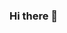 ### Hi there 👋

<!--
**vestaabner/vestaabner** is a ✨ _special_ ✨ repository because its `README.md` (this file) appears on your GitHub profile.


name: "vestaabner",
profession: "Backend Developer",
location: "Iran",
email : "vestaabner@gmail.com" ,
    backEnd: {
        languages: [C#, python, SQL],
        frameworks: [Asp .netCore],
        databases: [MongoDB , sqlserver]
    }
tools: [Git, GitHub, Docker],
Systems: [ Windows ,  Linux ]
